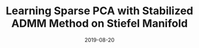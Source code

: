 ---
title: "Learning Sparse PCA with Stabilized ADMM Method on Stiefel Manifold"
collection: journals
permalink: /publication/Learning_Sparse_PCA
date: 2019-08-20
year: "2019"
venue: "IEEE TKDE"
city: 
state: ""
thumbnail: "Learning_Sparse_PCA.png"
teaser : 
authors: "Tan Mingkui, Hu Zhibin, Yan Yuguang, Cao Jiezhang, Gong Dong, Wu Qingyao"
bibtex: Learning_Sparse_PCA.txt
uri: Learning_Sparse_PCA.pdf
arxiv: 
project: 
source: 
poster: 
data:
---